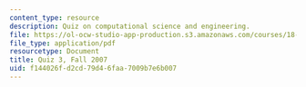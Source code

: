 ```yaml
---
content_type: resource
description: Quiz on computational science and engineering.
file: https://ol-ocw-studio-app-production.s3.amazonaws.com/courses/18-085-computational-science-and-engineering-i-fall-2008/f144026fd2cd79d46faa7009b7e6b007_quiz3f07.pdf
file_type: application/pdf
resourcetype: Document
title: Quiz 3, Fall 2007
uid: f144026f-d2cd-79d4-6faa-7009b7e6b007
---
```


